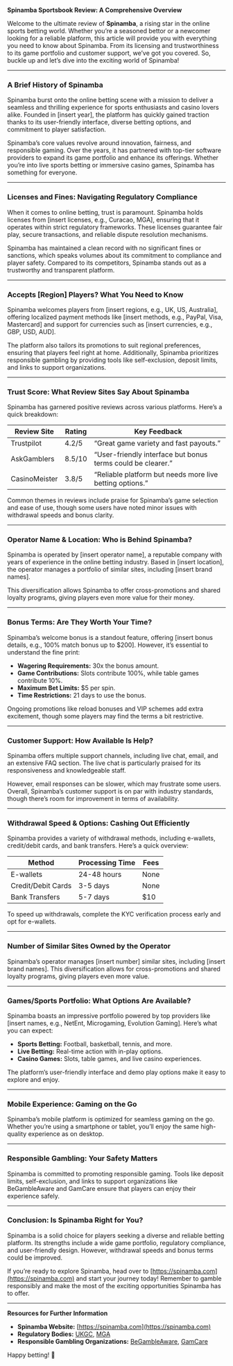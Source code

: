 **Spinamba Sportsbook Review: A Comprehensive Overview**  

Welcome to the ultimate review of **Spinamba**, a rising star in the online sports betting world. Whether you’re a seasoned bettor or a newcomer looking for a reliable platform, this article will provide you with everything you need to know about Spinamba. From its licensing and trustworthiness to its game portfolio and customer support, we’ve got you covered. So, buckle up and let’s dive into the exciting world of Spinamba!  

---

### **A Brief History of Spinamba**  
Spinamba burst onto the online betting scene with a mission to deliver a seamless and thrilling experience for sports enthusiasts and casino lovers alike. Founded in [insert year], the platform has quickly gained traction thanks to its user-friendly interface, diverse betting options, and commitment to player satisfaction.  

Spinamba’s core values revolve around innovation, fairness, and responsible gaming. Over the years, it has partnered with top-tier software providers to expand its game portfolio and enhance its offerings. Whether you’re into live sports betting or immersive casino games, Spinamba has something for everyone.  

---

### **Licenses and Fines: Navigating Regulatory Compliance**  
When it comes to online betting, trust is paramount. Spinamba holds licenses from [insert licenses, e.g., Curacao, MGA], ensuring that it operates within strict regulatory frameworks. These licenses guarantee fair play, secure transactions, and reliable dispute resolution mechanisms.  

Spinamba has maintained a clean record with no significant fines or sanctions, which speaks volumes about its commitment to compliance and player safety. Compared to its competitors, Spinamba stands out as a trustworthy and transparent platform.  

---

### **Accepts [Region] Players? What You Need to Know**  
Spinamba welcomes players from [insert regions, e.g., UK, US, Australia], offering localized payment methods like [insert methods, e.g., PayPal, Visa, Mastercard] and support for currencies such as [insert currencies, e.g., GBP, USD, AUD].  

The platform also tailors its promotions to suit regional preferences, ensuring that players feel right at home. Additionally, Spinamba prioritizes responsible gambling by providing tools like self-exclusion, deposit limits, and links to support organizations.  

---

### **Trust Score: What Review Sites Say About Spinamba**  
Spinamba has garnered positive reviews across various platforms. Here’s a quick breakdown:  

| **Review Site** | **Rating** | **Key Feedback** |  
|------------------|------------|------------------|  
| Trustpilot       | 4.2/5      | “Great game variety and fast payouts.” |  
| AskGamblers      | 8.5/10     | “User-friendly interface but bonus terms could be clearer.” |  
| CasinoMeister    | 3.8/5      | “Reliable platform but needs more live betting options.” |  

Common themes in reviews include praise for Spinamba’s game selection and ease of use, though some users have noted minor issues with withdrawal speeds and bonus clarity.  

---

### **Operator Name & Location: Who is Behind Spinamba?**  
Spinamba is operated by [insert operator name], a reputable company with years of experience in the online betting industry. Based in [insert location], the operator manages a portfolio of similar sites, including [insert brand names].  

This diversification allows Spinamba to offer cross-promotions and shared loyalty programs, giving players even more value for their money.  

---

### **Bonus Terms: Are They Worth Your Time?**  
Spinamba’s welcome bonus is a standout feature, offering [insert bonus details, e.g., 100% match bonus up to $200]. However, it’s essential to understand the fine print:  

- **Wagering Requirements:** 30x the bonus amount.  
- **Game Contributions:** Slots contribute 100%, while table games contribute 10%.  
- **Maximum Bet Limits:** $5 per spin.  
- **Time Restrictions:** 21 days to use the bonus.  

Ongoing promotions like reload bonuses and VIP schemes add extra excitement, though some players may find the terms a bit restrictive.  

---

### **Customer Support: How Available Is Help?**  
Spinamba offers multiple support channels, including live chat, email, and an extensive FAQ section. The live chat is particularly praised for its responsiveness and knowledgeable staff.  

However, email responses can be slower, which may frustrate some users. Overall, Spinamba’s customer support is on par with industry standards, though there’s room for improvement in terms of availability.  

---

### **Withdrawal Speed & Options: Cashing Out Efficiently**  
Spinamba provides a variety of withdrawal methods, including e-wallets, credit/debit cards, and bank transfers. Here’s a quick overview:  

| **Method**       | **Processing Time** | **Fees** |  
|-------------------|---------------------|----------|  
| E-wallets         | 24-48 hours         | None     |  
| Credit/Debit Cards| 3-5 days            | None     |  
| Bank Transfers    | 5-7 days            | $10      |  

To speed up withdrawals, complete the KYC verification process early and opt for e-wallets.  

---

### **Number of Similar Sites Owned by the Operator**  
Spinamba’s operator manages [insert number] similar sites, including [insert brand names]. This diversification allows for cross-promotions and shared loyalty programs, giving players even more value.  

---

### **Games/Sports Portfolio: What Options Are Available?**  
Spinamba boasts an impressive portfolio powered by top providers like [insert names, e.g., NetEnt, Microgaming, Evolution Gaming]. Here’s what you can expect:  

- **Sports Betting:** Football, basketball, tennis, and more.  
- **Live Betting:** Real-time action with in-play options.  
- **Casino Games:** Slots, table games, and live casino experiences.  

The platform’s user-friendly interface and demo play options make it easy to explore and enjoy.  

---

### **Mobile Experience: Gaming on the Go**  
Spinamba’s mobile platform is optimized for seamless gaming on the go. Whether you’re using a smartphone or tablet, you’ll enjoy the same high-quality experience as on desktop.  

---

### **Responsible Gambling: Your Safety Matters**  
Spinamba is committed to promoting responsible gaming. Tools like deposit limits, self-exclusion, and links to support organizations like BeGambleAware and GamCare ensure that players can enjoy their experience safely.  

---

### **Conclusion: Is Spinamba Right for You?**  
Spinamba is a solid choice for players seeking a diverse and reliable betting platform. Its strengths include a wide game portfolio, regulatory compliance, and user-friendly design. However, withdrawal speeds and bonus terms could be improved.  

If you’re ready to explore Spinamba, head over to [https://spinamba.com](https://spinamba.com) and start your journey today! Remember to gamble responsibly and make the most of the exciting opportunities Spinamba has to offer.  

---

**Resources for Further Information**  
- **Spinamba Website:** [https://spinamba.com](https://spinamba.com)  
- **Regulatory Bodies:** [UKGC](https://www.gamblingcommission.gov.uk), [MGA](https://www.mga.org.mt)  
- **Responsible Gambling Organizations:** [BeGambleAware](https://www.begambleaware.org), [GamCare](https://www.gamcare.org.uk)  

Happy betting! 🎉